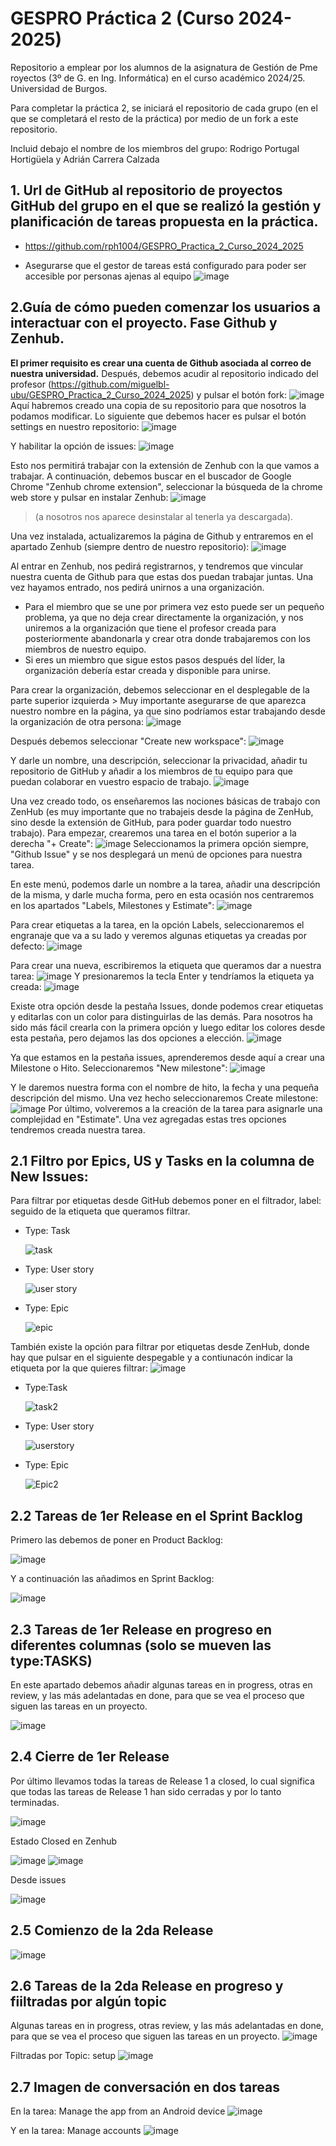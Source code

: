 # GESPRO Práctica 2 (Curso 2024-2025)
Repositorio a emplear por los alumnos de la asignatura de Gestión de Pme royectos (3º de G. en Ing. Informática) en el curso académico 2024/25. Universidad de Burgos.

Para completar la práctica 2, se iniciará el repositorio de cada grupo (en el que se completará el resto de la práctica) por medio de un fork a este repositorio.

Incluid debajo el nombre de los miembros del grupo:
Rodrigo Portugal Hortigüela y Adrián Carrera Calzada

## 1. Url de GitHub al repositorio de proyectos GitHub del grupo en el que se realizó la gestión y planificación de tareas propuesta en la práctica.
- https://github.com/rph1004/GESPRO_Practica_2_Curso_2024_2025

- Asegurarse que el gestor de tareas está configurado para poder ser accesible por personas ajenas al equipo
  ![image](https://github.com/user-attachments/assets/133b2bae-9788-4e9d-85d9-f38ededa3788)

## 2.Guía de cómo pueden comenzar los usuarios a interactuar con el proyecto. Fase Github y Zenhub.

**El primer requisito es crear una cuenta de Github asociada al correo de nuestra universidad.**
Después, debemos acudir al repositorio indicado del profesor (https://github.com/miguelbl-ubu/GESPRO_Practica_2_Curso_2024_2025) y pulsar el botón fork: ![image](https://github.com/user-attachments/assets/91742394-ce71-4dd5-8890-be116edb3967) 
  Aquí habremos creado una copia de su repositorio para que nosotros la podamos modificar. 
  Lo siguiente que debemos hacer es pulsar el botón settings en nuestro repositorio: ![image](https://github.com/user-attachments/assets/f8d78a65-2c81-41e4-b594-f6916693e58c) 
     
Y habilitar la opción de issues: ![image](https://github.com/user-attachments/assets/6b53f4a4-8eaa-4e0f-be27-3ce9fa5f5139)
  
Esto nos permitirá trabajar con la extensión de Zenhub con la que vamos a trabajar.
A continuación, debemos buscar en el buscador de Google Chrome "Zenhub chrome extension", seleccionar la búsqueda de la chrome web store y pulsar en instalar Zenhub:
![image](https://github.com/user-attachments/assets/89f02179-4e7e-423e-8fe1-2394881464bb) 
>(a nosotros nos aparece desinstalar al tenerla ya descargada).

Una vez instalada, actualizaremos la página de Github y entraremos en el apartado Zenhub (siempre dentro de nuestro repositorio): ![image](https://github.com/user-attachments/assets/867f822f-cd71-4afb-9246-9602b6861a50) 
    
Al entrar en Zenhub, nos pedirá registrarnos, y tendremos que vincular nuestra cuenta de Github para que estas dos puedan trabajar juntas.
Una vez hayamos entrado, nos pedirá unirnos a una organización. 
- Para el miembro que se une por primera vez esto puede ser un pequeño problema, ya que no deja crear directamente la organización, y nos uniremos a la organización que tiene el profesor creada para posteriormente abandonarla y crear otra donde trabajaremos con los miembros de nuestro equipo.
- Si eres un miembro que sigue estos pasos después del líder, la organización debería estar creada y disponible para unirse.

Para crear la organización, debemos seleccionar en el desplegable de la parte superior izquierda > Muy importante asegurarse de que aparezca nuestro nombre en la página, ya que sino podríamos estar trabajando desde la organización de otra persona: ![image](https://github.com/user-attachments/assets/6658187f-ba6e-4d97-b307-b19e9050b1f0) 
       

Después debemos seleccionar "Create new workspace":  ![image](https://github.com/user-attachments/assets/5391a7f5-f101-43ec-adf9-b9323ecc2b57) 

Y darle un nombre, una descripción, seleccionar la privacidad, añadir tu repositorio de GitHub y añadir a los miembros de tu equipo para que puedan colaborar en vuestro espacio de trabajo. ![image](https://github.com/user-attachments/assets/0e0f51e1-ce27-4676-be53-881637f353c4)

Una vez creado todo, os enseñaremos las nociones básicas de trabajo con ZenHub (es muy importante que no trabajeis desde la página de ZenHub, sino desde la extensión de GitHub, para poder guardar todo nuestro trabajo).
Para empezar, crearemos una tarea en el botón superior a la derecha "+ Create": ![image](https://github.com/user-attachments/assets/f72a3b79-9a42-4f33-933f-6bf96805b934)
Seleccionamos la primera opción siempre, "Github Issue" y se nos desplegará un menú de opciones para nuestra tarea.

En este menú, podemos darle un nombre a la tarea, añadir una descripción de la misma, y darle mucha forma, pero en esta ocasión nos centraremos en los apartados "Labels, Milestones y Estimate": ![image](https://github.com/user-attachments/assets/96f88104-1d5b-4a84-8a81-f0f006375ba5) 

Para crear etiquetas a la tarea, en la opción Labels, seleccionaremos el engranaje que va a su lado y veremos algunas etiquetas ya creadas por defecto: ![image](https://github.com/user-attachments/assets/a2173bb8-13c2-4a09-992b-849261bbcbd4)

Para crear una nueva, escribiremos la etiqueta que queramos dar a nuestra tarea:  ![image](https://github.com/user-attachments/assets/9deb6c33-449e-4dfe-8d77-4d1e65680e06) 
Y presionaremos la tecla Enter y tendríamos la etiqueta ya creada: ![image](https://github.com/user-attachments/assets/ffabe404-757f-422a-a510-d49db5711154)

Existe otra opción desde la pestaña Issues, donde podemos crear etiquetas y editarlas con un color para distinguirlas de las demás. 
Para nosotros ha sido más fácil crearla con la primera opción y luego editar los colores desde esta pestaña, pero dejamos las dos opciones a elección. ![image](https://github.com/user-attachments/assets/aba7a472-ce9e-4e94-9dc4-41c5beaff566)

Ya que estamos en la pestaña issues, aprenderemos desde aquí a crear una Milestone o Hito. Seleccionaremos "New milestone": ![image](https://github.com/user-attachments/assets/9f2aaac3-35e7-47f2-84d7-263bf1be93e5) 

Y le daremos nuestra forma con el nombre de hito, la fecha y una pequeña descripción del mismo. Una vez hecho seleccionaremos Create milestone: ![image](https://github.com/user-attachments/assets/7f4fe6ad-29b3-4622-b346-5eaa0321a359)
Por último, volveremos a la creación de la tarea para asignarle una complejidad en "Estimate". Una vez agregadas estas tres opciones tendremos creada nuestra tarea.

## 2.1 Filtro por Epics, US y Tasks en la columna de New Issues:

Para filtrar por etiquetas desde GitHub debemos poner en el filtrador, label: seguido de la etiqueta que queramos filtrar.

- Type: Task

  ![task](https://github.com/user-attachments/assets/3ac78aa6-a61a-4ff8-87d9-26d24f37f5b0)

- Type: User story

  ![user story](https://github.com/user-attachments/assets/8b3cbfa3-d8f3-4743-975c-a4b06ca8e303)

- Type: Epic

  ![epic](https://github.com/user-attachments/assets/b5417f45-667c-4377-bb36-1d566917f407)

También existe la opción para filtrar por etiquetas desde ZenHub, donde hay que pulsar en el siguiente despegable y a contiunacón indicar la etiqueta por la que quieres filtrar:
 ![image](https://github.com/user-attachments/assets/d6d35935-9cf7-4faf-9951-316628059855)

- Type:Task

  ![task2](https://github.com/user-attachments/assets/04b6523c-8a46-4437-a8ed-ec63b8c79f9b)

- Type: User story

  ![userstory](https://github.com/user-attachments/assets/a905d32d-8cd2-4848-a294-b447d1ea2da5)

- Type: Epic

  ![Epic2](https://github.com/user-attachments/assets/64f28405-59c2-404c-b2af-35eca4ff1a86)





## 2.2 Tareas de 1er Release en el Sprint Backlog
Primero las debemos de poner en Product Backlog:

  ![image](https://github.com/user-attachments/assets/a769ecbf-fa2f-42f8-b158-045d663f9757)

Y a continuación las añadimos en Sprint Backlog:

  ![image](https://github.com/user-attachments/assets/73d6d1c8-a2f2-4f42-ac31-1cf3e8d20c13)

## 2.3 Tareas de 1er Release en progreso en diferentes columnas (solo se mueven las type:TASKS)

En este apartado debemos añadir algunas tareas en in progress, otras en review, y las más adelantadas en done, para que se vea el proceso que siguen las tareas en un proyecto.

  ![image](https://github.com/user-attachments/assets/3f983f86-7881-437c-ba09-9f83cbe373f1)

## 2.4 Cierre de 1er Release

Por último llevamos todas la tareas de Release 1 a closed, lo cual significa que todas las tareas de Release 1 han sido cerradas y por lo tanto terminadas.

  ![image](https://github.com/user-attachments/assets/4517455f-aa31-4210-bbbb-620f8b748115)

Estado Closed en Zenhub

  ![image](https://github.com/user-attachments/assets/557cdd33-6ec3-4841-93b3-51c98c8aeb10)
  ![image](https://github.com/user-attachments/assets/6e59784e-64da-4438-a99a-bbb5701f1949)

Desde issues
  
  ![image](https://github.com/user-attachments/assets/a16b5ff0-be97-4e7c-b415-4bdc26b321e1)


## 2.5 Comienzo de la 2da Release 
![image](https://github.com/user-attachments/assets/b930f2a5-ddde-49e6-b9d7-748958d3c410)

## 2.6 Tareas de la 2da Release en progreso y fiiltradas por algún topic
Algunas tareas en in progress, otras review, y las más adelantadas en done, para que se vea el proceso que siguen las tareas en un proyecto.
![image](https://github.com/user-attachments/assets/6572c22b-1d44-449c-8710-0370e1cfefa0)

Filtradas por Topic: setup
![image](https://github.com/user-attachments/assets/c46e499a-f005-4962-81ba-23512c54c2e3)

## 2.7 Imagen de conversación en dos tareas

En la tarea: Manage the app from an Android device
![image](https://github.com/user-attachments/assets/8a829c99-4ea0-4ca3-9dbe-0a79222ec061)

Y en la tarea: Manage accounts
![image](https://github.com/user-attachments/assets/16de4afe-ad6e-49c8-9e7a-99fc9cd630b7)








 


